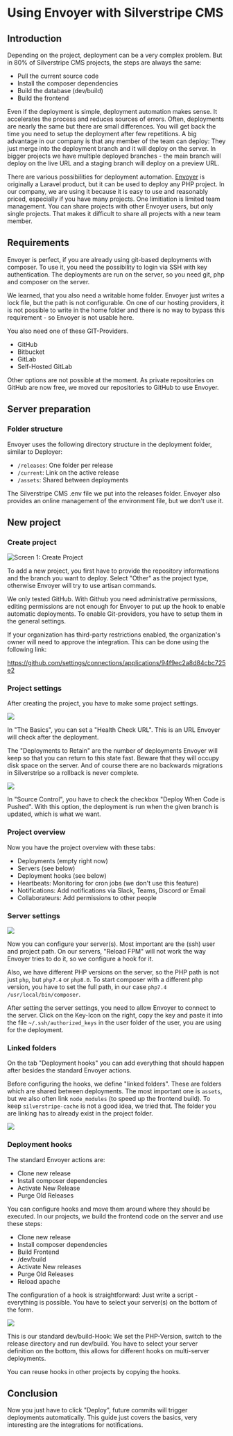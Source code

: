 # Using Envoyer with Silverstripe CMS

## Introduction

Depending on the project, deployment can be a very complex problem. But in 80% of Silverstripe CMS projects, the steps are always the same:

- Pull the current source code
- Install the composer dependencies
- Build the database (dev/build)
- Build the frontend

Even if the deployment is simple, deployment automation makes sense. It accelerates the process and reduces sources of errors. Often, deployments are nearly the same but there are small differences. You will get back the time you need to setup the deployment after few repetitions. A big advantage in our company is that any member of the team can deploy: They just merge into the deployment branch and it will deploy on the server. In bigger projects we have multiple deployed branches - the main branch will deploy on the live URL and a staging branch will deploy on a preview URL.

There are various possibilities for deployment automation. [Envoyer](https://envoyer.io/) is originally a Laravel product, but it can be used to deploy any PHP project. In our company, we are using it because it is easy to use and reasonably priced, especially if you have many projects. 
One limitiation is limited team management. You can share projects with other Envoyer users, but only single projects. That makes it difficult to share all projects with a new team member.

## Requirements

Envoyer is perfect, if you are already using git-based deployments with composer. To use it, you need the possibility to login via SSH with key authentication. The deployments are run on the server, so you need git, php and composer on the server.

We learned, that you also need a writable home folder. Envoyer just writes a lock file, but the path is not configurable. On one of our hosting providers, it is not possible to write in the home folder and there is no way to bypass this requirement - so Envoyer is not usable here. 

You also need one of these GIT-Providers.

- GitHub
- Bitbucket
- GitLab
- Self-Hosted GitLab

Other options are not possible at the moment. As private repositories on GitHub are now free, we moved our repositories to GitHub to use Envoyer.

## Server preparation

### Folder structure

Envoyer uses the following directory structure in the deployment folder, similar to Deployer:

- `/releases`: One folder per release
- `/current`: Link on the active release
- `/assets`: Shared between deployments

The Silverstripe CMS .env file we put into the releases folder. Envoyer also provides an online management of the environment file, but we don't use it.

## New project

### Create project

![Screen 1: Create Project](01_create_project.png)

To add a new project, you first have to provide the repository informations and the branch you want to deploy. Select "Other" as the project type, otherwise Envoyer will try to use artisan commands.

We only tested GitHub. With Github you need administrative permissions, editing permissions are not enough for Envoyer to put up the hook to enable automatic deployments. To enable Git-providers, you have to setup them in the general settings.

If your organization has third-party restrictions enabled, the organization's owner will need to approve the  integration. This can be done using the following link: 

https://github.com/settings/connections/applications/94f9ec2a8d84cbc725e2

### Project settings

After creating the project, you have to make some project settings.

![](02_project_settings.png)

In "The Basics", you can set a "Health Check URL". This is an URL Envoyer will check after the deployment. 

The "Deployments to Retain" are the number of deployments Envoyer will keep so that you can return to this state fast. Beware that they will occupy disk space on the server. And of course there are no backwards migrations in Silverstripe so a rollback is never complete.

![](03_project_settings_2.png)

In "Source Control", you have to check the checkbox "Deploy When Code is Pushed". With this option, the deployment is run when the given branch is updated, which is what we want.

### Project overview

Now you have the project overview with these tabs:

- Deployments (empty right now)
- Servers (see below)
- Deployment hooks (see below)
- Heartbeats: Monitoring for cron jobs (we don't use this feature)
- Notifications: Add notifications via Slack, Teams, Discord or Email
- Collaborateurs: Add permissions to other people

### Server settings

![](04_server_settings.png)

Now you can configure your server(s). Most important are the (ssh) user and project path. On our servers, "Reload FPM" will not work the way Envoyer tries to do it, so we configure a hook for it.

Also, we have different PHP versions on the server, so the PHP path is not just `php`, but `php7.4` or `php8.0`. To start composer with a different php version, you have to set the full path, in our case `php7.4 /usr/local/bin/composer`.

After setting the server settings, you need to allow Envoyer to connect to the server. Click on the Key-Icon on the right, copy the key and paste it into the file `~/.ssh/authorized_keys` in the user folder of the user, you are using for the deployment.

### Linked folders 

On the tab "Deployment hooks" you can add everything that should happen after besides the standard Envoyer actions.

Before configuring the hooks, we define "linked folders". These are folders which are shared between deployments. The most important one is `assets`, but we also often link `node_modules` (to speed up the frontend build). To keep `silverstripe-cache` is not a good idea, we tried that. The folder you are linking has to already exist in the project folder.

![](05_linked_folders.png)

### Deployment hooks

The standard Envoyer actions are:

- Clone new release
- Install composer dependencies
- Activate New Release
- Purge Old Releases

You can configure hooks and move them around where they should be executed. In our projects, we build the frontend
code on the server and use these steps:

- Clone new release
- Install composer dependencies
- Build Frontend
- /dev/build
- Activate New releases
- Purge Old Releases
- Reload apache

The configuration of a hook is straightforward: Just write a script - everything is possible. You have to select your server(s) on the bottom of the form.

![](06_hook_settings.png)

This is our standard dev/build-Hook: We set the PHP-Version, switch to the release directory and run dev/build. You have to select your server definition on the bottom, this allows for different hooks on multi-server deployments.

You can reuse hooks in other projects by copying the hooks.

## Conclusion

Now you just have to click "Deploy", future commits will trigger deployments automatically. This guide just covers the basics, very interesting are the integrations for notifications.